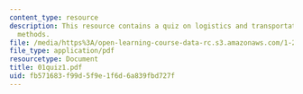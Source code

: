 ```yaml
---
content_type: resource
description: This resource contains a quiz on logistics and transportation planning
  methods.
file: /media/https%3A/open-learning-course-data-rc.s3.amazonaws.com/1-203j-logistical-and-transportation-planning-methods-fall-2006/fb571683f99d5f9e1f6d6a839fbd727f_01quiz1.pdf
file_type: application/pdf
resourcetype: Document
title: 01quiz1.pdf
uid: fb571683-f99d-5f9e-1f6d-6a839fbd727f
---
```


